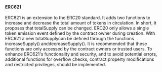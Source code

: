 #### ERC621

ERC621 is an extension to the ERC20 standard. It adds two functions to increase and decrease the total amount of tokens in circulation. In short, it proposes that totalSupply can be changed. ERC20 only allows a single token emission event defined by the contract owner during creation. With ERC621 a new totalSupplycan be defined through the functions increaseSupply() anddecreaseSupply(). It is recommended that these functions are only accessed by the contract owners or trusted users. To enhance ERC621's functionality and security, and to avoid potential errors, additional functions for overflow checks, contract property modifications and restricted privileges, should be implemented.
